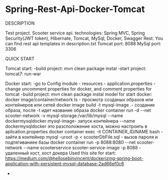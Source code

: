 # Spring-Rest-Api-Docker-Tomcat

DESCRIPTION

Test project. Scooter service api.
technologies: Spring MVC, Spring Security(JWT token), Hibernate, Tomcat, MySql, Docker, Swagger
Rest: You can find rest api templates in description.txt
Tomcat port: 8088
MySql port: 3306

QUICK START

Tomcat start:
-build project: mvn clean package instal
-start project: tomcat7: run-war

Docker start:
-go to Config module - resources - application.properties
-change uncomment properties for docker, and comment properties for tomcat
-build project: mvn clean package instal
model for start docker:
docker image/container/network ls - просмотр созданых обрахов или контейнеров или сетей
docker image build -t mysql-image .- создание образа, после -t идет название образа
docker container run -d --net scooter-network -v mysql-storage:/var/lib/mysql --name dockermysqldocker mysql-image-
запуск контейнера --name dockermysqldocker это разсположение хоста, можно настроить в aplication.properties
docker container exec -it CONTAINER_ID/NAME bash - зайти в контейнер
mysql -uroot -p < scooterDbFile.sql - вызов пароля и подтягиваниее базы
docker container run -p 8088:8080 --net scooter-network --name scooterservice scooter-service-image
-p 8088 - удаленный хост, хост докера
Used this site for start:
https://medium.com/@hellosebinvincent/dockerizing-spring-boot-application-with-persistent-mysql-database-2ad66ef0c6

-
